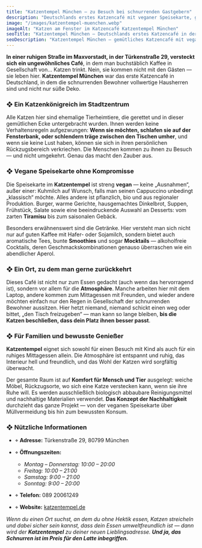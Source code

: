 ```yaml
---
title: "Katzentempel München — zu Besuch bei schnurrenden Gastgebern"
description: "Deutschlands erstes Katzencafé mit veganer Speisekarte, gemütlicher Atmosphäre und ehemaligen Tierheimkatzen. Ein perfekter Ort für Katzenliebhaber in München."
image: "/images/katzentempel-muenchen.webp"
imageAlt: "Katzen am Fenster im Katzencafé Katzentempel München"
seoTitle: "Katzentempel München — Deutschlands erstes Katzencafé in der Türkenstraße"
seoDescription: "Katzentempel München — gemütliches Katzencafé mit veganer Speisekarte, ehemaligen Tierheimkatzen und ruhiger Atmosphäre im Maxvorstadt. Adresse, Öffnungszeiten und Menü."
---
```


**In einer ruhigen Straße im Maxvorstadt, in der Türkenstraße 29, versteckt sich ein ungewöhnliches Café**, in dem man buchstäblich Kaffee in Gesellschaft von… Katzen trinkt. Nein, sie kommen nicht mit den Gästen — sie leben hier. **Katzentempel München** war das erste Katzencafé in Deutschland, in dem die schnurrenden Bewohner vollwertige Hausherren sind und nicht nur süße Deko.

### ❖ Ein Katzenkönigreich im Stadtzentrum

Alle Katzen hier sind ehemalige Tierheimtiere, die gerettet und in dieser gemütlichen Ecke untergebracht wurden. Ihnen werden keine Verhaltensregeln aufgezwungen: **Wenn sie möchten, schlafen sie auf der Fensterbank, oder schlendern träge zwischen den Tischen umher**, und wenn sie keine Lust haben, können sie sich in ihren persönlichen Rückzugsbereich verkriechen. Die Menschen kommen zu ihnen zu Besuch — und nicht umgekehrt. Genau das macht den Zauber aus.

### ❖ Vegane Speisekarte ohne Kompromisse

Die Speisekarte im **Katzentempel** ist streng **vegan** — keine „Ausnahmen“, außer einer: Kuhmilch auf Wunsch, falls man seinen Cappuccino unbedingt „klassisch“ möchte. Alles andere ist pflanzlich, bio und aus regionaler Produktion. Burger, warme Gerichte, hausgemachtes Dinkelbrot, Suppen, Frühstück, Salate sowie eine beeindruckende Auswahl an Desserts: vom zarten **Tiramisu** bis zum saisonalen Gebäck.

Besonders erwähnenswert sind die Getränke. Hier versteht man sich nicht nur auf guten Kaffee mit Hafer- oder Sojamilch, sondern bietet auch aromatische Tees, bunte **Smoothies** und sogar **Mocktails** — alkoholfreie Cocktails, deren Geschmackskombinationen genauso überraschen wie ein abendlicher Aperol.

### ❖ Ein Ort, zu dem man gerne zurückkehrt

Dieses Café ist nicht nur zum Essen gedacht (auch wenn das hervorragend ist), sondern vor allem für die **Atmosphäre**. Manche arbeiten hier mit dem Laptop, andere kommen zum Mittagessen mit Freunden, und wieder andere möchten einfach nur den Regen in Gesellschaft der schnurrenden Bewohner aussitzen. Hier hetzt niemand, niemand schickt einen weg oder bittet, „den Tisch freizugeben“ — man kann so lange bleiben, **bis die Katzen beschließen, dass dein Platz ihnen besser passt**.

### ❖ Für Familien und bewusste Genießer

**Katzentempel** eignet sich sowohl für einen Besuch mit Kind als auch für ein ruhiges Mittagessen allein. Die Atmosphäre ist entspannt und ruhig, das Interieur hell und freundlich, und das Wohl der Katzen wird sorgfältig überwacht.

Der gesamte Raum ist auf **Komfort für Mensch und Tier** ausgelegt: weiche Möbel, Rückzugsorte, wo sich eine Katze verstecken kann, wenn sie ihre Ruhe will. Es werden ausschließlich biologisch abbaubare Reinigungsmittel und nachhaltige Materialien verwendet. **Das Konzept der Nachhaltigkeit** durchzieht das ganze Projekt — von der veganen Speisekarte über Müllvermeidung bis hin zum bewussten Konsum.

### ❖ Nützliche Informationen

- ⌖ **Adresse:** Türkenstraße 29, 80799 München  
- ⌖ **Öffnungszeiten:**  
  - _Montag – Donnerstag: 10:00 – 20:00_  
  - _Freitag: 10:00 – 21:00_  
  - _Samstag: 9:00 – 21:00_  
  - _Sonntag: 9:00 – 20:00_  

- ⌖ **Telefon:** 089 20061249  
- ⌖ **Website:** [katzentempel.de](https://katzentempel.de)

_Wenn du einen Ort suchst, an dem du ohne Hektik essen, Katzen streicheln und dabei sicher sein kannst, dass dein Essen umweltfreundlich ist — dann wird der **Katzentempel** zu deiner neuen Lieblingsadresse. **Und ja, das Schnurren ist im Preis für den Latte inbegriffen.**_
